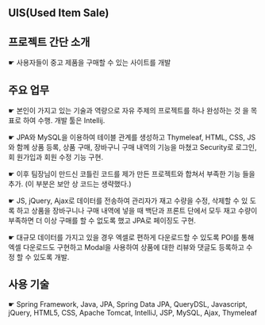 ## UIS(Used Item Sale)


## 프로젝트 간단 소개
☛ 사용자들이 중고 제품을 구매할 수 있는 사이트를 개발


## 주요 업무
☛ 본인이 가지고 있는 기술과 역량으로 자유 주제의 프로젝트를 하나 완성하는 것
을 목표로 하여 수행. 개발 툴은 Intellij.

☛ JPA와 MySQL을 이용하여 테이블 관계를 생성하고 Thymeleaf, HTML, CSS, JS
와 함께 상품 등록, 상품 구매, 장바구니 구매 내역의 기능을 마쳤고 Security로 로그인, 회
원가입과 회원 수정 기능 구현.

☛ 이후 팀장님이 만드신 코틀린 코드를 제가 만든 프로젝트와 합쳐서 부족한 기능
들을 추가. (이 부분은 보안 상 코드는 생략했다.)

☛ JS, jQuery, Ajax로 데이터를 전송하여 관리자가 재고 수량을 수정, 삭제할 수 있
도록 하고 상품을 장바구니나 구매 내역에 넣을 때 백단과 프론트 단에서 모두 재고 수량이 
부족하면 더 이상 구매를 할 수 없도록 했고 JPA로 페이징도 구현. 

☛ 대규모 데이터를 가지고 있을 경우 엑셀로 편하게 다운로드할 수 있도록 POI를 
통해 엑셀 다운로드도 구현하고 Modal을 사용하여 상품에 대한 리뷰와 댓글도 등록하고 수정
할 수 있도록 개발.


## 사용 기술
☛ Spring Framework, Java, JPA, Spring Data JPA, QueryDSL, Javascript, 
jQuery, HTML5, CSS, Apache Tomcat, IntelliJ, JSP, MySQL, Ajax, Thymeleaf
